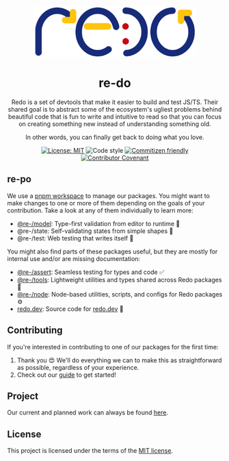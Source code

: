 <div align="center">
  <img src="./redo.dev/static/img/logo.svg" height="120px" />
  <h1>re-do</h1>
</div>
<div align="center">

Redo is a set of devtools that make it easier to build and test JS/TS. Their shared goal is to abstract some of the ecosystem's ugliest problems behind beautiful code that is fun to write and intuitive to read so that you can focus on creating something new instead of understanding something old.

In other words, you can finally get back to doing what you love.

[![License: MIT](https://img.shields.io/badge/License-MIT-yellow.svg)](https://opensource.org/licenses/MIT)
![Code style](https://img.shields.io/badge/code_style-prettier-ff69b4.svg)
[![Commitizen friendly](https://img.shields.io/badge/commitizen-friendly-brightgreen.svg)](http://commitizen.github.io/cz-cli/)
[![Contributor Covenant](https://img.shields.io/badge/Contributor%20Covenant-v2.1%20adopted-ff69b4.svg)](./CODE_OF_CONDUCT.md)

</div>

## re-po

We use a [pnpm workspace](https://pnpm.io/workspaces) to manage our packages. You might want to make changes to one or more of them depending on the goals of your contribution. Take a look at any of them individually to learn more:

-   [@re-/model](@re-/model): Type-first validation from editor to runtime 🧬
-   @re-/state: Self-validating states from simple shapes 🧮
-   @re-/test: Web testing that writes itself 🤖

You might also find parts of these packages useful, but they are mostly for internal use and/or are missing documentation:

-   [@re-/assert](@re-/assert): Seamless testing for types and code ✅
-   [@re-/tools](@re-/tools): Lightweight utilities and types shared across Redo packages 🧰
-   [@re-/node](@re-/node): Node-based utilities, scripts, and configs for Redo packages ⚙️
-   [redo.dev](./redo.dev): Source code for [redo.dev](https://redo.dev) 🔁

## Contributing

If you're interested in contributing to one of our packages for the first time:

1. Thank you 😍 We'll do everything we can to make this as straightforward as possible, regardless of your experience.
2. Check out our [guide](/CONTRIBUTING.md) to get started!

## Project

Our current and planned work can always be found [here](https://github.com/re-do/re-po/projects/1).

## License

This project is licensed under the terms of the [MIT license](/LICENSE).
